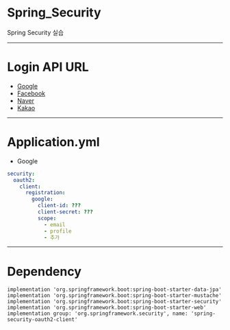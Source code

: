 # Spring_Security
Spring Security 실습

---
# Login API URL
- [Google](https://console.cloud.google.com/projectcreate)
- [Facebook](https://developers.facebook.com/docs/facebook-login/)
- [Naver]()
- [Kakao]()


---
# Application.yml
- Google
```yaml
security:
  oauth2:
    client:
      registration:
        google: 
          client-id: ???
          client-secret: ???
          scope:
            - email
            - profile
            - 추가
```
---
# Dependency
```
implementation 'org.springframework.boot:spring-boot-starter-data-jpa'
implementation 'org.springframework.boot:spring-boot-starter-mustache'
implementation 'org.springframework.boot:spring-boot-starter-security'
implementation 'org.springframework.boot:spring-boot-starter-web'
implementation group: 'org.springframework.security', name: 'spring-security-oauth2-client'
```
